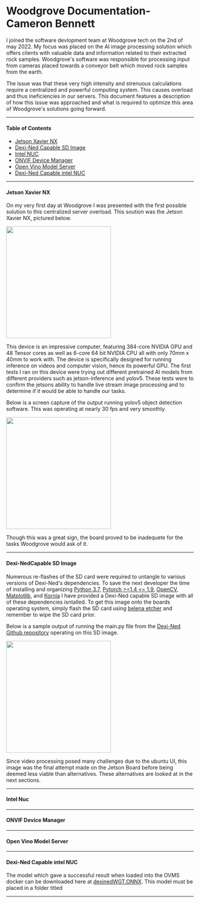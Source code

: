 # Woodgrove Documentation- Cameron Bennett
<p>I joined the software devlopment team at Woodgrove tech on the 2nd of may 2022. My focus was placed on the AI image processing solution which offers clients with valuable data and information related to their extracted rock samples. Woodgrove's software was responsible for processing input from cameras placed towards a conveyor belt which moved rock samples from the earth.</p>
<p>The issue was that these very high intensity and strenuous calculations require a centralized and powerful computing system. This causes overload and thus ineficiencies in our servers. This document features a description of how this issue was approached and what is required to optimize this area of Woodgrove's solutions going forward.</p>
<hr>
<h4>Table of Contents</h4>
<ul>
    <li><a href="#Jetson">Jetson Xavier NX</a></li>
    <li><a href="#Dexi-SD">Dexi-Ned Capable SD Image</a></li>
    <li><a href="#Nuc">Intel NUC</a></li>
    <li><a href="#ONVIF">ONVIF Device Manager</a></li>
    <li><a href="#OVMS">Open Vino Model Server</a></li>
    <li><a href="#Dexi-NUC">Dexi-Ned Capable intel NUC</a></li>
</ul>
<hr>

<h4 id="Jetson">Jetson Xavier NX</h4>
<p>On my very first day at Woodgrove I was presented with the first possible solution to this centralized server overload. This soution was the Jetson Xavier NX, pictured below.</p>
<img src= "https://hackster.imgix.net/uploads/attachments/1120136/_irA6vV6H9j.blob?auto=&format=jpg" style="height:300px;width:280.9px">
<p>This device is an impressive computer, featuring 384-core NVIDIA GPU and 48 Tensor cores as well as 6-core 64 bit NVIDIA CPU all with only 70mm x 40mm to work with. The device is specifically designed for running inference on videos and computer vision, hence its powerful GPU. The first tests I ran on this device were trying out different pretrained AI models from different providers such as jetson-inference and yolov5. These tests were to confirm the jetsons ability to handle live stream image processing and to determine if it would be able to handle our tasks.</p>
<p>Below is a screen capture of the output running yolov5 object detection software. This was operating at nearly 30 fps and very smoothly.</p>
<img src="https://user-images.githubusercontent.com/106261884/182909473-900ac5ba-027c-4b01-b13a-acf7893ebaf1.png" style="height:300px;width:280.9px">
<p>Though this was a great sign, the board proved to be inadequete for the tasks Woodgrove would ask of it. </p>
<hr>
<h4 id="Dexi-SD">Dexi-NedCapable SD Image</h4>
<p>Numerous re-flashes of the SD card were required to untangle to various versions of Dexi-Ned's dependencies. To save the next developer the time of installing and organizing <a href="https://www.python.org/downloads/release/python-370/g">Python 3.7</a>, <a href="https://pytorch.org/">Pytorch >=1.4 <= 1.9</a>, <a href="https://pypi.org/project/opencv-python/">OpenCV</a>, <a href="https://matplotlib.org/3.1.1/users/installing.html">Matplotlib</a>, and <a href="https://kornia.github.io/">Kornia</a> I have provided a Dexi-Ned capable SD image with all of these dependencies isntalled. To get this image onto the boards operating system, simply flash the SD card using <a href="https://www.balena.io/etcher/">belena etcher</a> and remember to wipe the SD card prior.</p>
<p>Below is a sample output of running the main.py file from the <a href="https://github.com/xavysp/DexiNed">Dexi-Ned Github repository</a> operating on this SD image.</p>
<img src="https://user-images.githubusercontent.com/106261884/182916786-07e25bfe-f4e2-4ec7-a1d0-c77a19c827b5.png" style="height:300px;width:280.9px">
<p>Since video processing posed many challenges due to the ubuntu UI, this image was the final attempt made on the Jetson Board before being deemed less viable than alternatives. These alternatives are looked at in the next sections.</p>
<hr>
<h4 id="Nuc">Intel Nuc</h4>


<hr>
<h4 id="ONVIF">ONVIF Device Manager</h4>


<hr>
<h4 id="OVMS">Open Vino Model Server</h4>



<hr>
<h4 id="Dexi-NUC">Dexi-Ned Capable intel NUC</h4>
The model which gave a successful result when loaded into the OVMS docker can be downloaded here at <a href="https://drive.google.com/file/d/1aDOetxvIos8pUO_Q3cgRm78PiMYmYI0B/view?usp=sharing">dexinedWGT.ONNX</a>. This model must be placed in a folder titled 


<hr>
